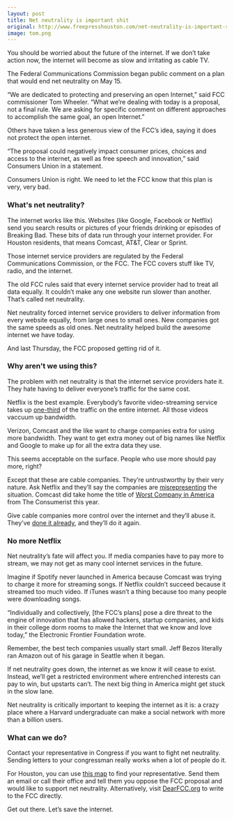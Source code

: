 ```yaml
---
layout: post
title: Net neutrality is important shit
original: http://www.freepresshouston.com/net-neutrality-is-important-shit/
image: tom.png
---
```


You should be worried about the future of the internet. If we don’t take action now, the internet will become as slow and irritating as cable TV.

<!--break-->

The Federal Communications Commission began public comment on a plan that would end net neutrality on May 15.

“We are dedicated to protecting and preserving an open Internet,” said FCC commissioner Tom Wheeler. “What we’re dealing with today is a proposal, not a final rule. We are asking for specific comment on different approaches to accomplish the same goal, an open Internet.”

Others have taken a less generous view of the FCC’s idea, saying it does not protect the open internet.

“The proposal could negatively impact consumer prices, choices and access to the internet, as well as free speech and innovation,” said Consumers Union in a statement.

Consumers Union is right. We need to let the FCC know that this plan is very, very bad.

### What's net neutrality? 

The internet works like this. Websites (like Google, Facebook or Netflix) send you search results or pictures of your friends drinking or episodes of Breaking Bad. These bits of data run through your internet provider. For Houston residents, that means Comcast, AT&T, Clear or Sprint.

Those internet service providers are regulated by the Federal Communications Commission, or the FCC. The FCC covers stuff like TV, radio, and the internet.

The old FCC rules said that every internet service provider had to treat all data equally. It couldn’t make any one website run slower than another. That’s called net neutrality.

Net neutrality forced internet service providers to deliver information from every website equally, from large ones to small ones. New companies got the same speeds as old ones. Net neutrality helped build the awesome internet we have today.

And last Thursday, the FCC proposed getting rid of it.

### Why aren't we using this? 

The problem with net neutrality is that the internet service providers hate it. They hate having to deliver everyone’s traffic for the same cost.

Netflix is the best example. Everybody’s favorite video-streaming service takes up [one-third](http://en.wikipedia.org/wiki/Netflix#Internet_video_streaming) of the traffic on the entire internet. All those videos vaccuum up bandwidth.

Verizon, Comcast and the like want to charge companies extra for using more bandwidth. They want to get extra money out of big names like Netflix and Google to make up for all the extra data they use.

This seems acceptable on the surface. People who use more should pay more, right?

Except that these are cable companies. They’re untrustworthy by their very nature. Ask Netflix and they’ll say the companies are [misrepresenting](http://www.cnet.com/news/comcast-vs-netflix-is-this-really-about-net-neutrality/) the situation. Comcast did take home the title of [Worst Company in America](http://consumerist.com/2014/04/08/congratulations-to-comcast-your-2014-worst-company-in-america/) from The Consumerist this year.

Give cable companies more control over the internet and they’ll abuse it. They’ve [done it already](https://www.eff.org/issues/net-neutrality), and they’ll do it again.

### No more Netflix

Net neutrality’s fate will affect you. If media companies have to pay more to stream, we may not get as many cool internet services in the future.

Imagine if Spotify never launched in America because Comcast was trying to charge it more for streaming songs. If Netflix couldn’t succeed because it streamed too much video. If iTunes wasn’t a thing because too many people were downloading songs.

“Individually and collectively, [the FCC’s plans] pose a dire threat to the engine of innovation that has allowed hackers, startup companies, and kids in their college dorm rooms to make the Internet that we know and love today,” the Electronic Frontier Foundation wrote.

Remember, the best tech companies usually start small. Jeff Bezos literally ran Amazon out of his garage in Seattle when it began.

If net neutrality goes down, the internet as we know it will cease to exist. Instead, we’ll get a restricted environment where entrenched interests can pay to win, but upstarts can’t. The next big thing in America might get stuck in the slow lane.

Net neutrality is critically important to keeping the internet as it is: a crazy place where a Harvard undergraduate can make a social network with more than a billion users.

### What can we do? 

Contact your representative in Congress if you want to fight net neutrality. Sending letters to your congressman really works when a lot of people do it.

For Houston, you can use [this map](https://www.govtrack.us/congress/members/TX) to find your representative. Send them an email or call their office and tell them you oppose the FCC proposal and would like to support net neutrality. Alternatively, visit [DearFCC.org](http://www.dearfcc.org/) to write to the FCC directly.

Get out there. Let’s save the internet.